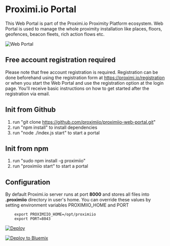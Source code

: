 # Proximi.io Portal

This Web Portal is part of the Proximi.io Proximity Platform ecosystem. Web Portal is used to manage the whole proximity installation like places, floors, geofences, beacon fleets, rich action flows etc. 

![Web Portal](https://proximi.io/github_portal1.png)

## Free account registration required

Please note that free account registration is required. Registration can be done beforehand using the registration form at https://proximi.io/registration or when you start the Web Portal and use the registration option at the login page. You'll receive basic instructions on how to get started after the registration via email.

## Init from Github
1. run "git clone https://github.com/proximiio/proximiio-web-portal.git"
2. run "npm install" to install dependencies
3. run "node ./index.js start" to start a portal

## Init from npm
1. run "sudo npm install -g proximiio"
2. run "proximiio start" to start a portal

## Configuration
By default Proximi.io server runs at port **8000** and stores all files into **.proximiio** directory in user's home.
You can override these values by setting environment variables PROXIMIIO_HOME and PORT

```
    export PROXIMIIO_HOME=/opt/proximiio
    export PORT=8043
```

[![Deploy](https://www.herokucdn.com/deploy/button.svg)](https://heroku.com/deploy?template=https://github.com/proximiio/proximiio-web-portal)

[![Deploy to Bluemix](https://bluemix.net/deploy/button.png)](https://bluemix.net/deploy?repository=https://github.com/proximiio/proximiio-web-portal)
